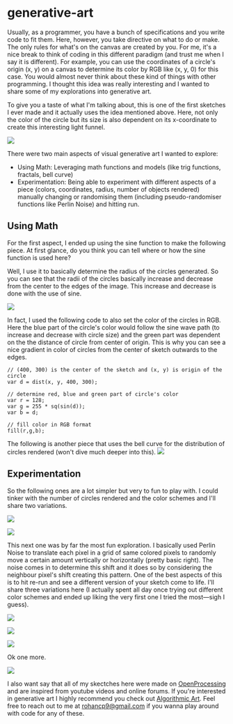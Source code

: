 # generative-art

Usually, as a programmer, you have a bunch of specifications and you write code to fit them. Here, however, you take directive on what to do or make. The only rules for what's on the canvas are created by you. For me, it's a nice break to think of coding in this different paradigm (and trust me when I say it is different). For example, you can use the coordinates of a circle's origin (x, y) on a canvas to determine its color by RGB like (x, y, 0) for this case. You would almost never think about these kind of things with other programming. I thought this idea was really interesting and I wanted to share some of my explorations into generative art.

To give you a taste of what I'm talking about, this is one of the first sketches I ever made and it actually uses the idea mentioned above. Here, not only the color of the circle but its size is also dependent on its x-coordinate to create this interesting light funnel.


<img src="https://imgur.com/Do1H240.png" > </img>

There were two main aspects of visual generative art I wanted to explore: 
<ul>
<li> Using Math: Leveraging math functions and models (like trig functions, fractals, bell curve) </li>
<li> Experimentation: Being able to experiment with different aspects of a piece (colors, coordinates, radius, number of objects rendered) manually changing or randomising them (including pseudo-randomiser functions like Perlin Noise) and hitting run. </li>
</ul>

## Using Math
For the first aspect, I ended up using the sine function to make the following piece. At first glance, do you think you can tell where or how the sine function is used here? 

Well, I use it to basically determine the radius of the circles generated. So you can see that the radii of the circles basically increase and decrease from the center to the edges of the image. This increase and decrease is done with the use of sine.

<img src="https://imgur.com/oYpcXmE.png" > </img>

In fact, I used the following code to also set the color of the circles in RGB. Here the blue part of the circle's color would follow the sine wave path (to increase and decrease with circle size) and the green part was dependent on the the distance of circle from center of origin. This is why you can see a nice gradient in color of circles from the center of sketch outwards to the edges.

```
// (400, 300) is the center of the sketch and (x, y) is origin of the circle
var d = dist(x, y, 400, 300);

// determine red, blue and green part of circle's color
var r = 128;
var g = 255 * sq(sin(d));
var b = d;

// fill color in RGB format
fill(r,g,b);
```
The following is another piece that uses the bell curve for the distribution of circles rendered (won't dive much deeper into this).
<img src="https://imgur.com/a/G1dZ5dR.png" > </img>

## Experimentation
So the following ones are a lot simpler but very to fun to play with. I could tinker with the number of circles rendered and the color schemes and I'll share two variations.

<img src="https://imgur.com/a/uAH50Ll.png" > </img>

<img src="https://imgur.com/PDMTG3t.png" > </img>

This next one was by far the most fun exploration. I basically used Perlin Noise to translate each pixel in a grid of same colored pixels to randomly move a certain amount vertically or horizontally (pretty basic right). The noise comes in to determine this shift and it does so by considering the neighbour pixel's shift creating this pattern. One of the best aspects of this is to hit re-run and see a different version of your sketch come to life. I'll share three variations here (I actually spent all day once trying out different color schemes and ended up liking the very first one I tried the most—sigh I guess).

<img src="https://imgur.com/a/0OKwWYF.png" > </img>

<img src="https://imgur.com/a/QIEiQ8I.png" > </img>

<img src="https://imgur.com/a/0OKwWYF.png" > </img>

Ok one more.

<img src="https://imgur.com/a/JFtqVxF.png" > </img>

I also want say that all of my skectches here were made on [OpenProcessing](https://openprocessing.org) and are inspired from youtube videos and online forums. If you're interested in generative art I highly recommend you check out [Algorithmic Art](https://www.youtube.com/channel/UCO6iBPzIvUdzxcf87BN24FQ). Feel free to reach out to me at rohancp9@gmail.com if you wanna play around with code for any of these.
